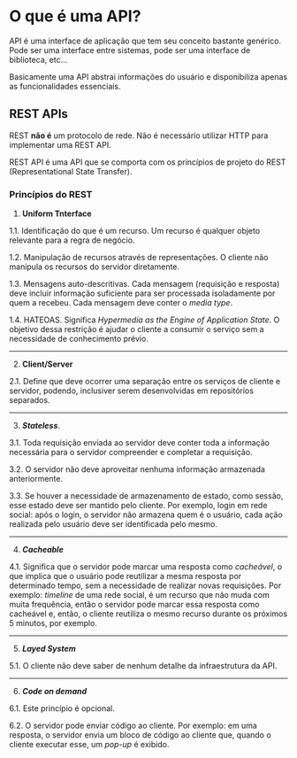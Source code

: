 # O que é uma API?

API é uma interface de aplicação que tem seu conceito bastante genérico. Pode ser uma interface entre sistemas, pode ser uma interface de biblioteca, etc...

Basicamente uma API abstrai informações do usuário e disponibiliza apenas as funcionalidades essenciais.

## REST APIs

REST **não é** um protocolo de rede. Não é necessário utilizar HTTP para implementar uma REST API.

REST API é uma API que se comporta com os princípios de projeto do REST (Representational State Transfer).

### Princípios do REST

1. **Uniform Tnterface**

1.1. Identificação do que é um recurso. Um recurso é qualquer objeto relevante para a regra de negócio.

1.2. Manipulação de recursos através de representações. O cliente não manipula os recursos do servidor diretamente.

1.3. Mensagens auto-descritivas. Cada mensagem (requisição e resposta) deve incluir informação suficiente para ser processada isoladamente por quem a recebeu. Cada mensagem deve conter o _media type_.

1.4. HATEOAS. Significa _Hypermedia as the Engine of Application State_. O objetivo dessa restrição é ajudar o cliente a consumir o serviço sem a necessidade de conhecimento prévio.

---

2. **Client/Server**

2.1. Define que deve ocorrer uma separação entre os serviços de cliente e servidor, podendo, inclusiver serem desenvolvidas em repositórios separados.

---

3. **_Stateless_**.

3.1. Toda requisição enviada ao servidor deve conter toda a informação necessária para o servidor compreender e completar a requisição.

3.2. O servidor não deve aproveitar nenhuma informação armazenada anteriormente.

3.3. Se houver a necessidade de armazenamento de estado, como sessão, esse estado deve ser mantido pelo cliente. Por exemplo, login em rede social: após o login, o servidor não armazena quem é o usuário, cada ação realizada pelo usuário deve ser identificada pelo mesmo.

---

4. **_Cacheable_**

4.1. Significa que o servidor pode marcar uma resposta como _cacheável_, o que implica que o usuário pode reutilizar a mesma resposta por determinado tempo, sem a necessidade de realizar novas requisições. Por exemplo: _timeline_ de uma rede social, é um recurso que não muda com muita frequência, então o servidor pode marcar essa resposta como cacheável e, então, o cliente reutiliza o mesmo recurso durante os próximos 5 minutos, por exemplo.

---

5. **_Layed System_**

5.1. O cliente não deve saber de nenhum detalhe da infraestrutura da API.

---

6. **_Code on demand_**

6.1. Este princípio é opcional.

6.2. O servidor pode enviar código ao cliente. Por exemplo: em uma resposta, o servidor envia um bloco de código ao cliente que, quando o cliente executar esse, um _pop-up_ é exibido.
